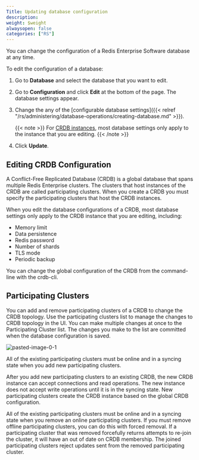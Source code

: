 ```yaml
---
Title: Updating database configuration
description:
weight: $weight
alwaysopen: false
categories: ["RS"]
---
```

You can change the configuration of a Redis Enterprise Software database at any time.

To edit the configuration of a database:

1. Go to **Database** and select the database that you want to edit.
1. Go to **Configuration** and click **Edit** at the bottom of the page.
    The database settings appear.
1. Change the any of the [configurable database settings]({{< relref "/rs/administering/database-operations/creating-database.md" >}}).

    {{< note >}}
For [CRDB instances](#updating-crdb-configuration), most database settings only apply to the instance that you are editing.
    {{< /note >}}

1. Click **Update**.

## Editing CRDB Configuration

A Conflict-Free Replicated Database (CRDB) is a global database that spans multiple Redis Enterprise clusters.
The clusters that host instances of the CRDB are called participating clusters.
When you create a CRDB you must specify the participating clusters that host the CRDB instances.

When you edit the database configurations of a CRDB,
most database settings only apply to the CRDB instance that you are editing, including:

- Memory limit
- Data persistence
- Redis password
- Number of shards
- TLS mode
- Periodic backup

You can change the global configuration of the CRDB from the command-line with the crdb-cli.

## Participating Clusters

You can add and remove participating clusters of a CRDB to change the CRDB topology.
Use the participating clusters list to manage the changes to CRDB topology in the UI.
You can make multiple changes at once to the Participating Cluster list.
The changes you make to the list are committed when the database configuration is saved.

![pasted-image-0-1](/images/rs/pasted-image-0-1.png?width=1534&height=233)

All of the existing participating clusters must be online and in a syncing state when you add new participating clusters.

After you add new participating clusters to an existing CRDB,
the new CRDB instance can accept connections and read operations.
The new instance does not accept write operations until it is in the syncing state.
New participating clusters create the CRDB instance based on the global CRDB configuration.

All of the existing participating clusters must be online and in a syncing state when you remove an online participating clusters.
If you must remove offline participating clusters, you can do this with forced removal.
If a participating cluster that was removed forcefully returns attempts to re-join the cluster,
it will have an out of date on CRDB membership.
The joined participating clusters reject updates sent from the removed participating cluster.

